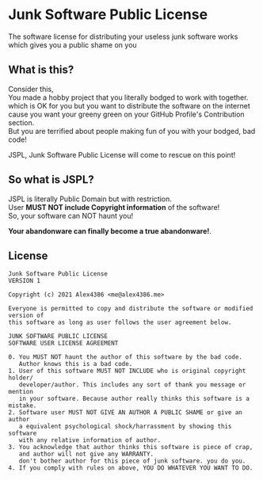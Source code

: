 # Junk Software Public License
The software license for distributing your useless junk software works which gives you a public shame on you

## What is this?
Consider this,  
You made a hobby project that you literally bodged to work with together.  
which is OK for you but you want to distribute the software on the internet cause you want your greeny green on your GitHub Profile's Contribution section.  
But you are terrified about people making fun of you with your bodged, bad code!  
  
JSPL, Junk Software Public License will come to rescue on this point!

## So what is JSPL?
JSPL is literally Public Domain but with restriction.  
User **MUST NOT include Copyright information** of the software!  
So, your software can NOT haunt you!  
  
**Your abandonware can finally become a true abandonware!**. 

## License
```
Junk Software Public License
VERSION 1

Copyright (c) 2021 Alex4386 <me@alex4386.me>

Everyone is permitted to copy and distribute the software or modified version of
this software as long as user follows the user agreement below.

JUNK SOFTWARE PUBLIC LICENSE
SOFTWARE USER LICENSE AGREEMENT

0. You MUST NOT haunt the author of this software by the bad code.
   Author knows this is a bad code.
1. User of this software MUST NOT INCLUDE who is original copyright holder/
   developer/author. This includes any sort of thank you message or mention 
   in your software. Because author really thinks this software is a mistake.
2. Software user MUST NOT GIVE AN AUTHOR A PUBLIC SHAME or give an author
   a equivalent psychological shock/harrassment by showing this software 
   with any relative information of author. 
3. You acknowledge that author thinks this software is piece of crap,
   and author will not give any WARRANTY.
   don't bother author for this piece of junk software. you do you.
4. If you comply with rules on above, YOU DO WHATEVER YOU WANT TO DO.
```

